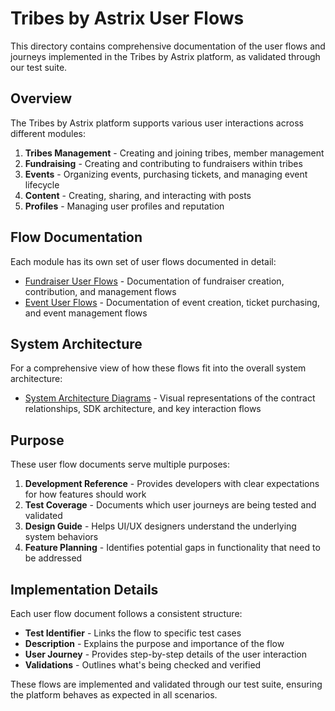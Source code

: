 # Tribes by Astrix User Flows

This directory contains comprehensive documentation of the user flows and journeys implemented in the Tribes by Astrix platform, as validated through our test suite.

## Overview

The Tribes by Astrix platform supports various user interactions across different modules:

1. **Tribes Management** - Creating and joining tribes, member management
2. **Fundraising** - Creating and contributing to fundraisers within tribes
3. **Events** - Organizing events, purchasing tickets, and managing event lifecycle
4. **Content** - Creating, sharing, and interacting with posts
5. **Profiles** - Managing user profiles and reputation

## Flow Documentation

Each module has its own set of user flows documented in detail:

- [Fundraiser User Flows](./FundraiserUserFlows.md) - Documentation of fundraiser creation, contribution, and management flows
- [Event User Flows](./EventUserFlows.md) - Documentation of event creation, ticket purchasing, and event management flows

## System Architecture

For a comprehensive view of how these flows fit into the overall system architecture:

- [System Architecture Diagrams](./SystemArchitecture.md) - Visual representations of the contract relationships, SDK architecture, and key interaction flows

## Purpose

These user flow documents serve multiple purposes:

1. **Development Reference** - Provides developers with clear expectations for how features should work
2. **Test Coverage** - Documents which user journeys are being tested and validated
3. **Design Guide** - Helps UI/UX designers understand the underlying system behaviors
4. **Feature Planning** - Identifies potential gaps in functionality that need to be addressed

## Implementation Details

Each user flow document follows a consistent structure:

- **Test Identifier** - Links the flow to specific test cases
- **Description** - Explains the purpose and importance of the flow
- **User Journey** - Provides step-by-step details of the user interaction
- **Validations** - Outlines what's being checked and verified

These flows are implemented and validated through our test suite, ensuring the platform behaves as expected in all scenarios. 